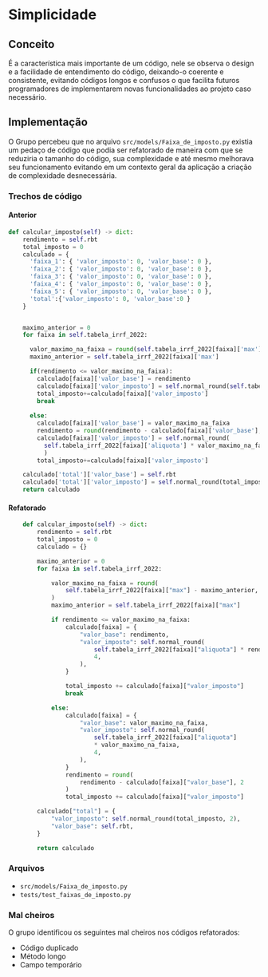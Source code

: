 # Simplicidade

## Conceito

É a característica mais importante de um código, nele se observa o design e a facilidade de entendimento do código, deixando-o coerente e consistente, evitando códigos longos e confusos o que facilita futuros programadores de implementarem novas funcionalidades ao projeto caso necessário.

## Implementação

O Grupo percebeu que no arquivo `src/models/Faixa_de_imposto.py` existia um pedaço de código que podia ser refatorado de maneira com que se reduziria o tamanho do código, sua complexidade e até mesmo melhorava seu funcionamento evitando em um contexto geral da aplicação a criação de complexidade desnecessária.

### Trechos de código

#### Anterior

```python
def calcular_imposto(self) -> dict:
    rendimento = self.rbt
    total_imposto = 0
    calculado = {
      'faixa_1': { 'valor_imposto': 0, 'valor_base': 0 },
      'faixa_2': { 'valor_imposto': 0, 'valor_base': 0 },
      'faixa_3': { 'valor_imposto': 0, 'valor_base': 0 },
      'faixa_4': { 'valor_imposto': 0, 'valor_base': 0 },
      'faixa_5': { 'valor_imposto': 0, 'valor_base': 0 },
      'total':{'valor_imposto': 0, 'valor_base':0 }
    }


    maximo_anterior = 0
    for faixa in self.tabela_irrf_2022:

      valor_maximo_na_faixa = round(self.tabela_irrf_2022[faixa]['max'] - maximo_anterior, 2)
      maximo_anterior = self.tabela_irrf_2022[faixa]['max']

      if(rendimento <= valor_maximo_na_faixa):
        calculado[faixa]['valor_base'] = rendimento
        calculado[faixa]['valor_imposto'] = self.normal_round(self.tabela_irrf_2022[faixa]['aliquota'] * rendimento, 4)
        total_imposto+=calculado[faixa]['valor_imposto'] 
        break
        
      else:
        calculado[faixa]['valor_base'] = valor_maximo_na_faixa
        rendimento = round(rendimento - calculado[faixa]['valor_base'], 2)
        calculado[faixa]['valor_imposto'] = self.normal_round(
          self.tabela_irrf_2022[faixa]['aliquota'] * valor_maximo_na_faixa, 4
          )
        total_imposto+=calculado[faixa]['valor_imposto'] 

    calculado['total']['valor_base'] = self.rbt
    calculado['total']['valor_imposto'] = self.normal_round(total_imposto, 2)
    return calculado
```

#### Refatorado

```python
    def calcular_imposto(self) -> dict:
        rendimento = self.rbt
        total_imposto = 0
        calculado = {}

        maximo_anterior = 0
        for faixa in self.tabela_irrf_2022:

            valor_maximo_na_faixa = round(
                self.tabela_irrf_2022[faixa]["max"] - maximo_anterior, 2
            )
            maximo_anterior = self.tabela_irrf_2022[faixa]["max"]

            if rendimento <= valor_maximo_na_faixa:
                calculado[faixa] = {
                    "valor_base": rendimento,
                    "valor_imposto": self.normal_round(
                        self.tabela_irrf_2022[faixa]["aliquota"] * rendimento,
                        4,
                    ),
                }

                total_imposto += calculado[faixa]["valor_imposto"]
                break

            else:
                calculado[faixa] = {
                    "valor_base": valor_maximo_na_faixa,
                    "valor_imposto": self.normal_round(
                        self.tabela_irrf_2022[faixa]["aliquota"]
                        * valor_maximo_na_faixa,
                        4,
                    ),
                }
                rendimento = round(
                    rendimento - calculado[faixa]["valor_base"], 2
                )
                total_imposto += calculado[faixa]["valor_imposto"]

        calculado["total"] = {
            "valor_imposto": self.normal_round(total_imposto, 2),
            "valor_base": self.rbt,
        }

        return calculado
```

### Arquivos

* `src/models/Faixa_de_imposto.py`
* `tests/test_faixas_de_imposto.py`

### Mal cheiros

O grupo identificou os seguintes mal cheiros nos códigos refatorados:

* Código duplicado
* Método longo
* Campo temporário
